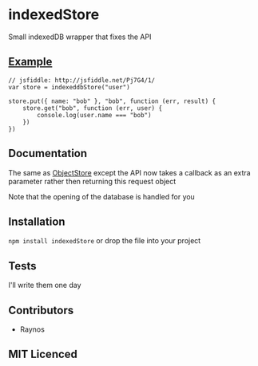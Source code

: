 # indexedStore

Small indexedDB wrapper that fixes the API

## <a href="#example" name="example">Example</a>

    // jsfiddle: http://jsfiddle.net/Pj7G4/1/
    var store = indexeddbStore("user")

    store.put({ name: "bob" }, "bob", function (err, result) {
        store.get("bob", function (err, user) {
            console.log(user.name === "bob")
        })
    })

## Documentation

The same as [ObjectStore][1] except the API now takes a callback as an extra parameter rather then returning this request object

Note that the opening of the database is handled for you

## Installation

`npm install indexedStore` or drop the file into your project

## Tests

I'll write them one day

## Contributors

 - Raynos

## MIT Licenced


  [1]: http://www.w3.org/TR/IndexedDB/#object-store